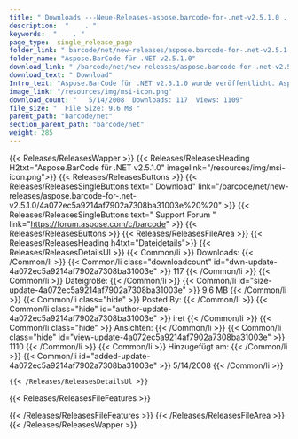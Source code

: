 ```yaml
---
title: " Downloads ---Neue-Releases-aspose.barcode-for-.net-v2.5.1.0 . "
description:  "    . " 
keywords:  "    . " 
page_type:  single_release_page
folder_link: " barcode/net/new-releases/aspose.barcode-for-.net-v2.5.1.0/"
folder_name: "Aspose.BarCode für .NET v2.5.1.0"
download_link: " /barcode/net/new-releases/aspose.barcode-for-.net-v2.5.1.0/4a072ec5a9214af7902a7308ba31003e"
download_text: " Download"
Intro_text: "Aspose.BarCode für .NET v2.5.1.0 wurde veröffentlicht. Aspose.BarCode ist ein All-In-..."
image_link: "/resources/img/msi-icon.png"
download_count: "   5/14/2008  Downloads: 117  Views: 1109"
file_size: "  File Size: 9.6 MB "
parent_path: "barcode/net"
section_parent_path: "barcode/net"
weight: 285
---
```


{{< Releases/ReleasesWapper >}}
  {{< Releases/ReleasesHeading H2txt="Aspose.BarCode für .NET v2.5.1.0" imagelink="/resources/img/msi-icon.png">}}
  {{< Releases/ReleasesButtons >}}
    {{< Releases/ReleasesSingleButtons text=" Download" link="/barcode/net/new-releases/aspose.barcode-for-.net-v2.5.1.0/4a072ec5a9214af7902a7308ba31003e%20%20" >}}
    {{< Releases/ReleasesSingleButtons text=" Support Forum " link="https://forum.aspose.com/c/barcode" >}}
  {{< Releases/ReleasesButtons >}}
  {{< Releases/ReleasesFileArea >}}
    {{< Releases/ReleasesHeading h4txt="Dateidetails">}}
    {{< Releases/ReleasesDetailsUl >}}
            {{< Common/li >}} Downloads: {{< /Common/li >}}
      {{< Common/li class="downloadcount" id="dwn-update-4a072ec5a9214af7902a7308ba31003e" >}} 117 {{< /Common/li >}}
      {{< Common/li >}} Dateigröße: {{< /Common/li >}}
      {{< Common/li id="size-update-4a072ec5a9214af7902a7308ba31003e" >}} 9.6 MB {{< /Common/li >}} 
      {{< Common/li  class="hide" >}} Posted By: {{< /Common/li >}} 
      {{< Common/li class="hide" id="author-update-4a072ec5a9214af7902a7308ba31003e" >}} iret {{< /Common/li >}}
      {{< Common/li class="hide" >}} Ansichten: {{< /Common/li >}}
      {{< Common/li class="hide" id="view-update-4a072ec5a9214af7902a7308ba31003e" >}} 1110 {{< /Common/li >}}
      {{< Common/li >}} Hinzugefügt am: {{< /Common/li >}}
      {{< Common/li id="added-update-4a072ec5a9214af7902a7308ba31003e" >}} 5/14/2008 {{< /Common/li >}} 

    {{< /Releases/ReleasesDetailsUl >}}

  {{< Releases/ReleasesFileFeatures >}}
      
  {{< /Releases/ReleasesFileFeatures >}}
 {{< /Releases/ReleasesFileArea >}}
{{< /Releases/ReleasesWapper >}}



